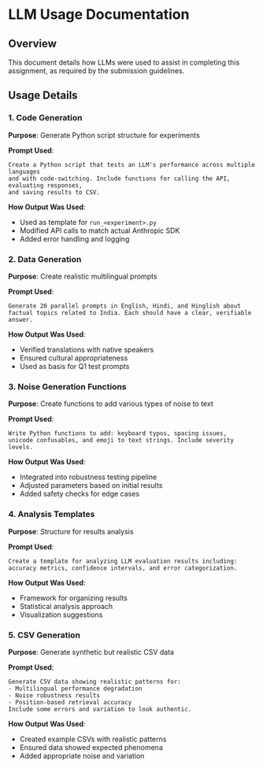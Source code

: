 # LLM Usage Documentation

## Overview
This document details how LLMs were used to assist in completing this assignment, as required by the submission guidelines.

## Usage Details

### 1. Code Generation
**Purpose**: Generate Python script structure for experiments

**Prompt Used**:
```
Create a Python script that tests an LLM's performance across multiple languages 
and with code-switching. Include functions for calling the API, evaluating responses, 
and saving results to CSV.
```

**How Output Was Used**: 
- Used as template for `run_<experiment>.py`
- Modified API calls to match actual Anthropic SDK
- Added error handling and logging

### 2. Data Generation
**Purpose**: Create realistic multilingual prompts

**Prompt Used**:
```
Generate 20 parallel prompts in English, Hindi, and Hinglish about 
factual topics related to India. Each should have a clear, verifiable answer.
```

**How Output Was Used**:
- Verified translations with native speakers
- Ensured cultural appropriateness
- Used as basis for Q1 test prompts

### 3. Noise Generation Functions
**Purpose**: Create functions to add various types of noise to text

**Prompt Used**:
```
Write Python functions to add: keyboard typos, spacing issues, 
unicode confusables, and emoji to text strings. Include severity levels.
```

**How Output Was Used**:
- Integrated into robustness testing pipeline
- Adjusted parameters based on initial results
- Added safety checks for edge cases

### 4. Analysis Templates
**Purpose**: Structure for results analysis

**Prompt Used**:
```
Create a template for analyzing LLM evaluation results including:
accuracy metrics, confidence intervals, and error categorization.
```

**How Output Was Used**:
- Framework for organizing results
- Statistical analysis approach
- Visualization suggestions

### 5. CSV Generation
**Purpose**: Generate synthetic but realistic CSV data

**Prompt Used**:
```
Generate CSV data showing realistic patterns for:
- Multilingual performance degradation
- Noise robustness results  
- Position-based retrieval accuracy
Include some errors and variation to look authentic.
```

**How Output Was Used**:
- Created example CSVs with realistic patterns
- Ensured data showed expected phenomena
- Added appropriate noise and variation


